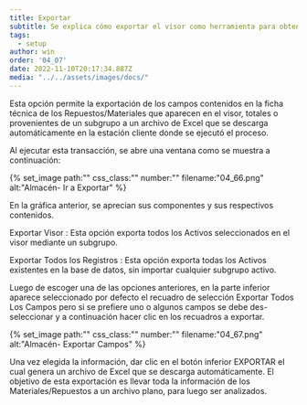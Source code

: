```yaml
---
title: Exportar
subtitle: Se explica cómo exportar el visor como herramienta para obtener información en Excel.
tags:
  - setup
author: win
order: '04_07'
date: 2022-11-10T20:17:34.887Z
media: "../../assets/images/docs/"
---
```


Esta opción <span class="mdi mdi-download"></span> permite la exportación de los campos contenidos en la ficha técnica de los Repuestos/Materiales que aparecen en el visor, totales o provenientes de un subgrupo a un archivo de Excel que se descarga automáticamente en la estación cliente donde se ejecutó el proceso.

Al ejecutar esta transacción, se abre una ventana como se muestra a continuación:

{% set_image
  path:""
  css_class:""
  number:""
  filename:"04_66.png"
  alt:"Almacén- Ir a Exportar"
%}

En la gráfica anterior, se aprecian sus componentes y sus respectivos contenidos.

<a class="btn cl-gray bg-white btn-rounded"><span class="mdi mdi-circle cl-blue pr-1"></span><span class="pr-1"> Exportar Visor </span></a>: Esta opción exporta todos los Activos seleccionados en el visor mediante un subgrupo.

<a class="btn cl-gray bg-white btn-rounded"><span class="mdi mdi-circle cl-blue pr-1"></span><span class="pr-1"> Exportar Todos los Registros </span></a>: Esta opción exporta todas los Activos existentes en la base de datos, sin importar cualquier subgrupo activo.

Luego de escoger una de las opciones anteriores, en la parte inferior aparece seleccionado por defecto el recuadro de selección <a class="btn cl-gray"><span class="mdi mdi-checkbox-blank-outline"> Exportar Todos Los Campos </span></a> pero si se prefiere uno o algunos campos se debe des-seleccionar y a continuación hacer clic en los recuadros a exportar.

{% set_image
  path:""
  css_class:""
  number:""
  filename:"04_67.png"
  alt:"Almacén- Exportar Campos"
%}

Una vez elegida la información, dar clic en el botón inferior  <a class="btn bg-gray cl-black">EXPORTAR</a> el cual genera un archivo de Excel que se descarga automáticamente. El objetivo de esta exportación es llevar toda la información de los Materiales/Repuestos a un archivo plano, para luego ser analizados.